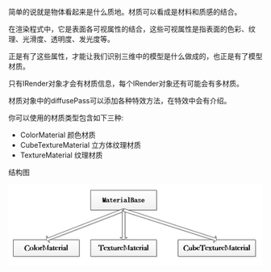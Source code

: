 简单的说就是物体看起来是什么质地。材质可以看成是材料和质感的结合。

在渲染程式中，它是表面各可视属性的结合，这些可视属性是指表面的色彩、纹理、光滑度、透明度、发光度等。

正是有了这些属性，才能让我们识别三维中的模型是什么做成的，也正是有了模型材质。

只有IRender对象才会有材质信息，每个IRender对象还有可能会有多材质。

材质对象中的diffusePass可以添加各种特效方法，在特效中会有介绍。

你可以使用的材质类型包含如下三种:

- ColorMaterial 颜色材质
- CubeTextureMaterial 立方体纹理材质
- TextureMaterial 纹理材质

结构图

![](Img_4.png)
